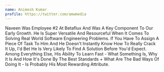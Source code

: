```yaml
---
name: Animesh Kumar
profile: https://twitter.com/amwmedia
---
```


Naveen Was Employee #2 At Betaflux And Was A Key Component To Our Early Growth. He Is Super Versatile And Resourceful When It Comes To Solving Real World Software Engineering Problems. If You Have To Assign A Piece Of Task To Him And He Doesn't Instantly Know How To Really Crack It Up, I'd Bet He Is Very Likely To Find A Solution Before You'd Expect. Among Everything Else, His Ability To Learn Fast - What Something Is, Why It Is And How It's Done By The Best Standards + What Are The Bad Ways Of Doing It - Is Probably His Most Rewarding Attribute.
